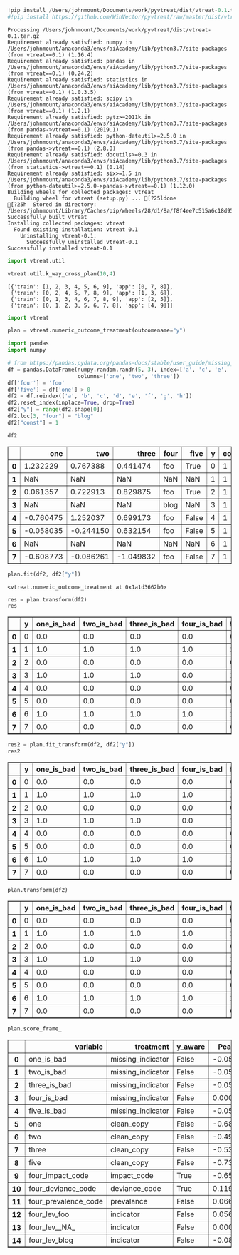

```python
!pip install /Users/johnmount/Documents/work/pyvtreat/dist/vtreat-0.1.tar.gz
#!pip install https://github.com/WinVector/pyvtreat/raw/master/dist/vtreat-0.1.tar.gz
```

    Processing /Users/johnmount/Documents/work/pyvtreat/dist/vtreat-0.1.tar.gz
    Requirement already satisfied: numpy in /Users/johnmount/anaconda3/envs/aiAcademy/lib/python3.7/site-packages (from vtreat==0.1) (1.16.4)
    Requirement already satisfied: pandas in /Users/johnmount/anaconda3/envs/aiAcademy/lib/python3.7/site-packages (from vtreat==0.1) (0.24.2)
    Requirement already satisfied: statistics in /Users/johnmount/anaconda3/envs/aiAcademy/lib/python3.7/site-packages (from vtreat==0.1) (1.0.3.5)
    Requirement already satisfied: scipy in /Users/johnmount/anaconda3/envs/aiAcademy/lib/python3.7/site-packages (from vtreat==0.1) (1.2.1)
    Requirement already satisfied: pytz>=2011k in /Users/johnmount/anaconda3/envs/aiAcademy/lib/python3.7/site-packages (from pandas->vtreat==0.1) (2019.1)
    Requirement already satisfied: python-dateutil>=2.5.0 in /Users/johnmount/anaconda3/envs/aiAcademy/lib/python3.7/site-packages (from pandas->vtreat==0.1) (2.8.0)
    Requirement already satisfied: docutils>=0.3 in /Users/johnmount/anaconda3/envs/aiAcademy/lib/python3.7/site-packages (from statistics->vtreat==0.1) (0.14)
    Requirement already satisfied: six>=1.5 in /Users/johnmount/anaconda3/envs/aiAcademy/lib/python3.7/site-packages (from python-dateutil>=2.5.0->pandas->vtreat==0.1) (1.12.0)
    Building wheels for collected packages: vtreat
      Building wheel for vtreat (setup.py) ... [?25ldone
    [?25h  Stored in directory: /Users/johnmount/Library/Caches/pip/wheels/28/d1/8a/f8f4ee7c515a6c18d95d64f4d49327fe498b9e6e23d04c7159
    Successfully built vtreat
    Installing collected packages: vtreat
      Found existing installation: vtreat 0.1
        Uninstalling vtreat-0.1:
          Successfully uninstalled vtreat-0.1
    Successfully installed vtreat-0.1



```python
import vtreat.util
```


```python
vtreat.util.k_way_cross_plan(10,4)
```




    [{'train': [1, 2, 3, 4, 5, 6, 9], 'app': [0, 7, 8]},
     {'train': [0, 2, 4, 5, 7, 8, 9], 'app': [1, 3, 6]},
     {'train': [0, 1, 3, 4, 6, 7, 8, 9], 'app': [2, 5]},
     {'train': [0, 1, 2, 3, 5, 6, 7, 8], 'app': [4, 9]}]




```python
import vtreat
```


```python
plan = vtreat.numeric_outcome_treatment(outcomename="y")
```


```python
import pandas
import numpy
```


```python
# from https://pandas.pydata.org/pandas-docs/stable/user_guide/missing_data.html
df = pandas.DataFrame(numpy.random.randn(5, 3), index=['a', 'c', 'e', 'f', 'h'],
                      columns=['one', 'two', 'three'])
df['four'] = 'foo'
df['five'] = df['one'] > 0
df2 = df.reindex(['a', 'b', 'c', 'd', 'e', 'f', 'g', 'h'])
df2.reset_index(inplace=True, drop=True)
df2["y"] = range(df2.shape[0])
df2.loc[3, "four"] = "blog"
df2["const"] = 1
```


```python
df2
```




<div>
<style scoped>
    .dataframe tbody tr th:only-of-type {
        vertical-align: middle;
    }

    .dataframe tbody tr th {
        vertical-align: top;
    }

    .dataframe thead th {
        text-align: right;
    }
</style>
<table border="1" class="dataframe">
  <thead>
    <tr style="text-align: right;">
      <th></th>
      <th>one</th>
      <th>two</th>
      <th>three</th>
      <th>four</th>
      <th>five</th>
      <th>y</th>
      <th>const</th>
    </tr>
  </thead>
  <tbody>
    <tr>
      <th>0</th>
      <td>1.232229</td>
      <td>0.767388</td>
      <td>0.441474</td>
      <td>foo</td>
      <td>True</td>
      <td>0</td>
      <td>1</td>
    </tr>
    <tr>
      <th>1</th>
      <td>NaN</td>
      <td>NaN</td>
      <td>NaN</td>
      <td>NaN</td>
      <td>NaN</td>
      <td>1</td>
      <td>1</td>
    </tr>
    <tr>
      <th>2</th>
      <td>0.061357</td>
      <td>0.722913</td>
      <td>0.829875</td>
      <td>foo</td>
      <td>True</td>
      <td>2</td>
      <td>1</td>
    </tr>
    <tr>
      <th>3</th>
      <td>NaN</td>
      <td>NaN</td>
      <td>NaN</td>
      <td>blog</td>
      <td>NaN</td>
      <td>3</td>
      <td>1</td>
    </tr>
    <tr>
      <th>4</th>
      <td>-0.760475</td>
      <td>1.252037</td>
      <td>0.699173</td>
      <td>foo</td>
      <td>False</td>
      <td>4</td>
      <td>1</td>
    </tr>
    <tr>
      <th>5</th>
      <td>-0.058035</td>
      <td>-0.244150</td>
      <td>0.632154</td>
      <td>foo</td>
      <td>False</td>
      <td>5</td>
      <td>1</td>
    </tr>
    <tr>
      <th>6</th>
      <td>NaN</td>
      <td>NaN</td>
      <td>NaN</td>
      <td>NaN</td>
      <td>NaN</td>
      <td>6</td>
      <td>1</td>
    </tr>
    <tr>
      <th>7</th>
      <td>-0.608773</td>
      <td>-0.086261</td>
      <td>-1.049832</td>
      <td>foo</td>
      <td>False</td>
      <td>7</td>
      <td>1</td>
    </tr>
  </tbody>
</table>
</div>




```python
plan.fit(df2, df2["y"])
```




    <vtreat.numeric_outcome_treatment at 0x1a1d3662b0>




```python
res = plan.transform(df2)
res
```




<div>
<style scoped>
    .dataframe tbody tr th:only-of-type {
        vertical-align: middle;
    }

    .dataframe tbody tr th {
        vertical-align: top;
    }

    .dataframe thead th {
        text-align: right;
    }
</style>
<table border="1" class="dataframe">
  <thead>
    <tr style="text-align: right;">
      <th></th>
      <th>y</th>
      <th>one_is_bad</th>
      <th>two_is_bad</th>
      <th>three_is_bad</th>
      <th>four_is_bad</th>
      <th>five_is_bad</th>
      <th>one</th>
      <th>two</th>
      <th>three</th>
      <th>five</th>
      <th>four_impact_code</th>
      <th>four_deviance_code</th>
      <th>four_prevalence_code</th>
      <th>four_lev_foo</th>
      <th>four_lev__NA_</th>
      <th>four_lev_blog</th>
    </tr>
  </thead>
  <tbody>
    <tr>
      <th>0</th>
      <td>0</td>
      <td>0.0</td>
      <td>0.0</td>
      <td>0.0</td>
      <td>0.0</td>
      <td>0.0</td>
      <td>1.232229</td>
      <td>0.767388</td>
      <td>0.441474</td>
      <td>1.0</td>
      <td>0.005407</td>
      <td>2.702036</td>
      <td>0.500</td>
      <td>1</td>
      <td>0</td>
      <td>0</td>
    </tr>
    <tr>
      <th>1</th>
      <td>1</td>
      <td>1.0</td>
      <td>1.0</td>
      <td>1.0</td>
      <td>1.0</td>
      <td>1.0</td>
      <td>-0.026739</td>
      <td>0.482385</td>
      <td>0.310569</td>
      <td>0.4</td>
      <td>0.000000</td>
      <td>3.535675</td>
      <td>0.125</td>
      <td>0</td>
      <td>1</td>
      <td>0</td>
    </tr>
    <tr>
      <th>2</th>
      <td>2</td>
      <td>0.0</td>
      <td>0.0</td>
      <td>0.0</td>
      <td>0.0</td>
      <td>0.0</td>
      <td>0.061357</td>
      <td>0.722913</td>
      <td>0.829875</td>
      <td>1.0</td>
      <td>0.005407</td>
      <td>2.702036</td>
      <td>0.500</td>
      <td>1</td>
      <td>0</td>
      <td>0</td>
    </tr>
    <tr>
      <th>3</th>
      <td>3</td>
      <td>1.0</td>
      <td>1.0</td>
      <td>1.0</td>
      <td>0.0</td>
      <td>1.0</td>
      <td>-0.026739</td>
      <td>0.482385</td>
      <td>0.310569</td>
      <td>0.4</td>
      <td>0.000000</td>
      <td>3.146585</td>
      <td>0.000</td>
      <td>0</td>
      <td>0</td>
      <td>1</td>
    </tr>
    <tr>
      <th>4</th>
      <td>4</td>
      <td>0.0</td>
      <td>0.0</td>
      <td>0.0</td>
      <td>0.0</td>
      <td>0.0</td>
      <td>-0.760475</td>
      <td>1.252037</td>
      <td>0.699173</td>
      <td>0.0</td>
      <td>0.005407</td>
      <td>2.702036</td>
      <td>0.500</td>
      <td>1</td>
      <td>0</td>
      <td>0</td>
    </tr>
    <tr>
      <th>5</th>
      <td>5</td>
      <td>0.0</td>
      <td>0.0</td>
      <td>0.0</td>
      <td>0.0</td>
      <td>0.0</td>
      <td>-0.058035</td>
      <td>-0.244150</td>
      <td>0.632154</td>
      <td>0.0</td>
      <td>0.005407</td>
      <td>2.702036</td>
      <td>0.500</td>
      <td>1</td>
      <td>0</td>
      <td>0</td>
    </tr>
    <tr>
      <th>6</th>
      <td>6</td>
      <td>1.0</td>
      <td>1.0</td>
      <td>1.0</td>
      <td>1.0</td>
      <td>1.0</td>
      <td>-0.026739</td>
      <td>0.482385</td>
      <td>0.310569</td>
      <td>0.4</td>
      <td>0.000000</td>
      <td>3.535675</td>
      <td>0.125</td>
      <td>0</td>
      <td>1</td>
      <td>0</td>
    </tr>
    <tr>
      <th>7</th>
      <td>7</td>
      <td>0.0</td>
      <td>0.0</td>
      <td>0.0</td>
      <td>0.0</td>
      <td>0.0</td>
      <td>-0.608773</td>
      <td>-0.086261</td>
      <td>-1.049832</td>
      <td>0.0</td>
      <td>0.005407</td>
      <td>2.702036</td>
      <td>0.500</td>
      <td>1</td>
      <td>0</td>
      <td>0</td>
    </tr>
  </tbody>
</table>
</div>




```python
res2 = plan.fit_transform(df2, df2["y"])
res2
```




<div>
<style scoped>
    .dataframe tbody tr th:only-of-type {
        vertical-align: middle;
    }

    .dataframe tbody tr th {
        vertical-align: top;
    }

    .dataframe thead th {
        text-align: right;
    }
</style>
<table border="1" class="dataframe">
  <thead>
    <tr style="text-align: right;">
      <th></th>
      <th>y</th>
      <th>one_is_bad</th>
      <th>two_is_bad</th>
      <th>three_is_bad</th>
      <th>four_is_bad</th>
      <th>five_is_bad</th>
      <th>one</th>
      <th>two</th>
      <th>three</th>
      <th>five</th>
      <th>four_impact_code</th>
      <th>four_deviance_code</th>
      <th>four_prevalence_code</th>
      <th>four_lev_foo</th>
      <th>four_lev__NA_</th>
      <th>four_lev_blog</th>
    </tr>
  </thead>
  <tbody>
    <tr>
      <th>0</th>
      <td>0</td>
      <td>0.0</td>
      <td>0.0</td>
      <td>0.0</td>
      <td>0.0</td>
      <td>0.0</td>
      <td>1.232229</td>
      <td>0.767388</td>
      <td>0.441474</td>
      <td>1.0</td>
      <td>0.143988</td>
      <td>2.081906</td>
      <td>0.500</td>
      <td>1</td>
      <td>0</td>
      <td>0</td>
    </tr>
    <tr>
      <th>1</th>
      <td>1</td>
      <td>1.0</td>
      <td>1.0</td>
      <td>1.0</td>
      <td>1.0</td>
      <td>1.0</td>
      <td>-0.026739</td>
      <td>0.482385</td>
      <td>0.310569</td>
      <td>0.4</td>
      <td>0.000000</td>
      <td>0.000000</td>
      <td>0.125</td>
      <td>0</td>
      <td>1</td>
      <td>0</td>
    </tr>
    <tr>
      <th>2</th>
      <td>2</td>
      <td>0.0</td>
      <td>0.0</td>
      <td>0.0</td>
      <td>0.0</td>
      <td>0.0</td>
      <td>0.061357</td>
      <td>0.722913</td>
      <td>0.829875</td>
      <td>1.0</td>
      <td>0.006965</td>
      <td>2.944090</td>
      <td>0.500</td>
      <td>1</td>
      <td>0</td>
      <td>0</td>
    </tr>
    <tr>
      <th>3</th>
      <td>3</td>
      <td>1.0</td>
      <td>1.0</td>
      <td>1.0</td>
      <td>0.0</td>
      <td>1.0</td>
      <td>-0.026739</td>
      <td>0.482385</td>
      <td>0.310569</td>
      <td>0.4</td>
      <td>0.000000</td>
      <td>0.000000</td>
      <td>0.000</td>
      <td>0</td>
      <td>0</td>
      <td>1</td>
    </tr>
    <tr>
      <th>4</th>
      <td>4</td>
      <td>0.0</td>
      <td>0.0</td>
      <td>0.0</td>
      <td>0.0</td>
      <td>0.0</td>
      <td>-0.760475</td>
      <td>1.252037</td>
      <td>0.699173</td>
      <td>0.0</td>
      <td>-0.002135</td>
      <td>3.605690</td>
      <td>0.500</td>
      <td>1</td>
      <td>0</td>
      <td>0</td>
    </tr>
    <tr>
      <th>5</th>
      <td>5</td>
      <td>0.0</td>
      <td>0.0</td>
      <td>0.0</td>
      <td>0.0</td>
      <td>0.0</td>
      <td>-0.058035</td>
      <td>-0.244150</td>
      <td>0.632154</td>
      <td>0.0</td>
      <td>-0.002135</td>
      <td>3.605690</td>
      <td>0.500</td>
      <td>1</td>
      <td>0</td>
      <td>0</td>
    </tr>
    <tr>
      <th>6</th>
      <td>6</td>
      <td>1.0</td>
      <td>1.0</td>
      <td>1.0</td>
      <td>1.0</td>
      <td>1.0</td>
      <td>-0.026739</td>
      <td>0.482385</td>
      <td>0.310569</td>
      <td>0.4</td>
      <td>0.000000</td>
      <td>0.000000</td>
      <td>0.125</td>
      <td>0</td>
      <td>1</td>
      <td>0</td>
    </tr>
    <tr>
      <th>7</th>
      <td>7</td>
      <td>0.0</td>
      <td>0.0</td>
      <td>0.0</td>
      <td>0.0</td>
      <td>0.0</td>
      <td>-0.608773</td>
      <td>-0.086261</td>
      <td>-1.049832</td>
      <td>0.0</td>
      <td>-0.020553</td>
      <td>2.217581</td>
      <td>0.500</td>
      <td>1</td>
      <td>0</td>
      <td>0</td>
    </tr>
  </tbody>
</table>
</div>




```python
plan.transform(df2)
```




<div>
<style scoped>
    .dataframe tbody tr th:only-of-type {
        vertical-align: middle;
    }

    .dataframe tbody tr th {
        vertical-align: top;
    }

    .dataframe thead th {
        text-align: right;
    }
</style>
<table border="1" class="dataframe">
  <thead>
    <tr style="text-align: right;">
      <th></th>
      <th>y</th>
      <th>one_is_bad</th>
      <th>two_is_bad</th>
      <th>three_is_bad</th>
      <th>four_is_bad</th>
      <th>five_is_bad</th>
      <th>one</th>
      <th>two</th>
      <th>three</th>
      <th>five</th>
      <th>four_impact_code</th>
      <th>four_deviance_code</th>
      <th>four_prevalence_code</th>
      <th>four_lev_foo</th>
      <th>four_lev__NA_</th>
      <th>four_lev_blog</th>
    </tr>
  </thead>
  <tbody>
    <tr>
      <th>0</th>
      <td>0</td>
      <td>0.0</td>
      <td>0.0</td>
      <td>0.0</td>
      <td>0.0</td>
      <td>0.0</td>
      <td>1.232229</td>
      <td>0.767388</td>
      <td>0.441474</td>
      <td>1.0</td>
      <td>0.005407</td>
      <td>2.702036</td>
      <td>0.500</td>
      <td>1</td>
      <td>0</td>
      <td>0</td>
    </tr>
    <tr>
      <th>1</th>
      <td>1</td>
      <td>1.0</td>
      <td>1.0</td>
      <td>1.0</td>
      <td>1.0</td>
      <td>1.0</td>
      <td>-0.026739</td>
      <td>0.482385</td>
      <td>0.310569</td>
      <td>0.4</td>
      <td>0.000000</td>
      <td>3.535675</td>
      <td>0.125</td>
      <td>0</td>
      <td>1</td>
      <td>0</td>
    </tr>
    <tr>
      <th>2</th>
      <td>2</td>
      <td>0.0</td>
      <td>0.0</td>
      <td>0.0</td>
      <td>0.0</td>
      <td>0.0</td>
      <td>0.061357</td>
      <td>0.722913</td>
      <td>0.829875</td>
      <td>1.0</td>
      <td>0.005407</td>
      <td>2.702036</td>
      <td>0.500</td>
      <td>1</td>
      <td>0</td>
      <td>0</td>
    </tr>
    <tr>
      <th>3</th>
      <td>3</td>
      <td>1.0</td>
      <td>1.0</td>
      <td>1.0</td>
      <td>0.0</td>
      <td>1.0</td>
      <td>-0.026739</td>
      <td>0.482385</td>
      <td>0.310569</td>
      <td>0.4</td>
      <td>0.000000</td>
      <td>3.146585</td>
      <td>0.000</td>
      <td>0</td>
      <td>0</td>
      <td>1</td>
    </tr>
    <tr>
      <th>4</th>
      <td>4</td>
      <td>0.0</td>
      <td>0.0</td>
      <td>0.0</td>
      <td>0.0</td>
      <td>0.0</td>
      <td>-0.760475</td>
      <td>1.252037</td>
      <td>0.699173</td>
      <td>0.0</td>
      <td>0.005407</td>
      <td>2.702036</td>
      <td>0.500</td>
      <td>1</td>
      <td>0</td>
      <td>0</td>
    </tr>
    <tr>
      <th>5</th>
      <td>5</td>
      <td>0.0</td>
      <td>0.0</td>
      <td>0.0</td>
      <td>0.0</td>
      <td>0.0</td>
      <td>-0.058035</td>
      <td>-0.244150</td>
      <td>0.632154</td>
      <td>0.0</td>
      <td>0.005407</td>
      <td>2.702036</td>
      <td>0.500</td>
      <td>1</td>
      <td>0</td>
      <td>0</td>
    </tr>
    <tr>
      <th>6</th>
      <td>6</td>
      <td>1.0</td>
      <td>1.0</td>
      <td>1.0</td>
      <td>1.0</td>
      <td>1.0</td>
      <td>-0.026739</td>
      <td>0.482385</td>
      <td>0.310569</td>
      <td>0.4</td>
      <td>0.000000</td>
      <td>3.535675</td>
      <td>0.125</td>
      <td>0</td>
      <td>1</td>
      <td>0</td>
    </tr>
    <tr>
      <th>7</th>
      <td>7</td>
      <td>0.0</td>
      <td>0.0</td>
      <td>0.0</td>
      <td>0.0</td>
      <td>0.0</td>
      <td>-0.608773</td>
      <td>-0.086261</td>
      <td>-1.049832</td>
      <td>0.0</td>
      <td>0.005407</td>
      <td>2.702036</td>
      <td>0.500</td>
      <td>1</td>
      <td>0</td>
      <td>0</td>
    </tr>
  </tbody>
</table>
</div>




```python
plan.score_frame_
```




<div>
<style scoped>
    .dataframe tbody tr th:only-of-type {
        vertical-align: middle;
    }

    .dataframe tbody tr th {
        vertical-align: top;
    }

    .dataframe thead th {
        text-align: right;
    }
</style>
<table border="1" class="dataframe">
  <thead>
    <tr style="text-align: right;">
      <th></th>
      <th>variable</th>
      <th>treatment</th>
      <th>y_aware</th>
      <th>PearsonR</th>
      <th>significance</th>
      <th>vcount</th>
      <th>recommended</th>
    </tr>
  </thead>
  <tbody>
    <tr>
      <th>0</th>
      <td>one_is_bad</td>
      <td>missing_indicator</td>
      <td>False</td>
      <td>-0.056344</td>
      <td>0.894579</td>
      <td>5.0</td>
      <td>False</td>
    </tr>
    <tr>
      <th>1</th>
      <td>two_is_bad</td>
      <td>missing_indicator</td>
      <td>False</td>
      <td>-0.056344</td>
      <td>0.894579</td>
      <td>5.0</td>
      <td>False</td>
    </tr>
    <tr>
      <th>2</th>
      <td>three_is_bad</td>
      <td>missing_indicator</td>
      <td>False</td>
      <td>-0.056344</td>
      <td>0.894579</td>
      <td>5.0</td>
      <td>False</td>
    </tr>
    <tr>
      <th>3</th>
      <td>four_is_bad</td>
      <td>missing_indicator</td>
      <td>False</td>
      <td>0.000000</td>
      <td>1.000000</td>
      <td>5.0</td>
      <td>False</td>
    </tr>
    <tr>
      <th>4</th>
      <td>five_is_bad</td>
      <td>missing_indicator</td>
      <td>False</td>
      <td>-0.056344</td>
      <td>0.894579</td>
      <td>5.0</td>
      <td>False</td>
    </tr>
    <tr>
      <th>5</th>
      <td>one</td>
      <td>clean_copy</td>
      <td>False</td>
      <td>-0.686110</td>
      <td>0.060257</td>
      <td>4.0</td>
      <td>False</td>
    </tr>
    <tr>
      <th>6</th>
      <td>two</td>
      <td>clean_copy</td>
      <td>False</td>
      <td>-0.497184</td>
      <td>0.210013</td>
      <td>4.0</td>
      <td>False</td>
    </tr>
    <tr>
      <th>7</th>
      <td>three</td>
      <td>clean_copy</td>
      <td>False</td>
      <td>-0.530962</td>
      <td>0.175733</td>
      <td>4.0</td>
      <td>False</td>
    </tr>
    <tr>
      <th>8</th>
      <td>five</td>
      <td>clean_copy</td>
      <td>False</td>
      <td>-0.732467</td>
      <td>0.038780</td>
      <td>4.0</td>
      <td>True</td>
    </tr>
    <tr>
      <th>9</th>
      <td>four_impact_code</td>
      <td>impact_code</td>
      <td>True</td>
      <td>-0.657285</td>
      <td>0.076539</td>
      <td>1.0</td>
      <td>False</td>
    </tr>
    <tr>
      <th>10</th>
      <td>four_deviance_code</td>
      <td>deviance_code</td>
      <td>True</td>
      <td>0.119587</td>
      <td>0.777902</td>
      <td>1.0</td>
      <td>False</td>
    </tr>
    <tr>
      <th>11</th>
      <td>four_prevalence_code</td>
      <td>prevalance</td>
      <td>False</td>
      <td>0.066556</td>
      <td>0.875576</td>
      <td>1.0</td>
      <td>False</td>
    </tr>
    <tr>
      <th>12</th>
      <td>four_lev_foo</td>
      <td>indicator</td>
      <td>False</td>
      <td>0.056344</td>
      <td>0.894579</td>
      <td>3.0</td>
      <td>False</td>
    </tr>
    <tr>
      <th>13</th>
      <td>four_lev__NA_</td>
      <td>indicator</td>
      <td>False</td>
      <td>0.000000</td>
      <td>1.000000</td>
      <td>3.0</td>
      <td>False</td>
    </tr>
    <tr>
      <th>14</th>
      <td>four_lev_blog</td>
      <td>indicator</td>
      <td>False</td>
      <td>-0.082479</td>
      <td>0.846053</td>
      <td>3.0</td>
      <td>False</td>
    </tr>
  </tbody>
</table>
</div>




```python

```
